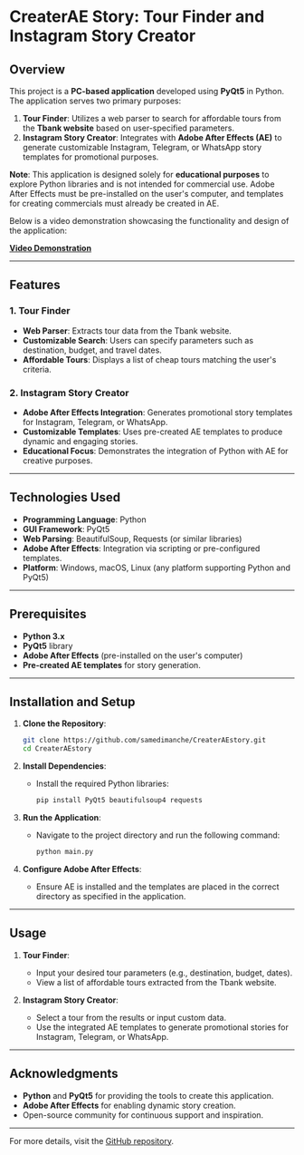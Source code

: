 # CreaterAE Story: Tour Finder and Instagram Story Creator

## Overview
This project is a **PC-based application** developed using **PyQt5** in Python. The application serves two primary purposes:
1. **Tour Finder**: Utilizes a web parser to search for affordable tours from the **Tbank website** based on user-specified parameters.
2. **Instagram Story Creator**: Integrates with **Adobe After Effects (AE)** to generate customizable Instagram, Telegram, or WhatsApp story templates for promotional purposes. 

**Note**: This application is designed solely for **educational purposes** to explore Python libraries and is not intended for commercial use. Adobe After Effects must be pre-installed on the user's computer, and templates for creating commercials must already be created in AE.

Below is a video demonstration showcasing the functionality and design of the application:

[**Video Demonstration**](https://github.com/samedimanche/CreaterAEstory/assets/152053503/773b11a3-c4ad-43fc-b028-00c81f448e74)

---

## Features

### 1. **Tour Finder**
   - **Web Parser**: Extracts tour data from the Tbank website.
   - **Customizable Search**: Users can specify parameters such as destination, budget, and travel dates.
   - **Affordable Tours**: Displays a list of cheap tours matching the user's criteria.

### 2. **Instagram Story Creator**
   - **Adobe After Effects Integration**: Generates promotional story templates for Instagram, Telegram, or WhatsApp.
   - **Customizable Templates**: Uses pre-created AE templates to produce dynamic and engaging stories.
   - **Educational Focus**: Demonstrates the integration of Python with AE for creative purposes.

---

## Technologies Used
- **Programming Language**: Python
- **GUI Framework**: PyQt5
- **Web Parsing**: BeautifulSoup, Requests (or similar libraries)
- **Adobe After Effects**: Integration via scripting or pre-configured templates.
- **Platform**: Windows, macOS, Linux (any platform supporting Python and PyQt5)

---

## Prerequisites
- **Python 3.x**
- **PyQt5** library
- **Adobe After Effects** (pre-installed on the user's computer)
- **Pre-created AE templates** for story generation.

---

## Installation and Setup

1. **Clone the Repository**:
   ```bash
   git clone https://github.com/samedimanche/CreaterAEstory.git
   cd CreaterAEstory
   ```

2. **Install Dependencies**:
   - Install the required Python libraries:
     ```bash
     pip install PyQt5 beautifulsoup4 requests
     ```

3. **Run the Application**:
   - Navigate to the project directory and run the following command:
     ```bash
     python main.py
     ```

4. **Configure Adobe After Effects**:
   - Ensure AE is installed and the templates are placed in the correct directory as specified in the application.

---

## Usage
1. **Tour Finder**:
   - Input your desired tour parameters (e.g., destination, budget, dates).
   - View a list of affordable tours extracted from the Tbank website.

2. **Instagram Story Creator**:
   - Select a tour from the results or input custom data.
   - Use the integrated AE templates to generate promotional stories for Instagram, Telegram, or WhatsApp.

---

## Acknowledgments
- **Python** and **PyQt5** for providing the tools to create this application.
- **Adobe After Effects** for enabling dynamic story creation.
- Open-source community for continuous support and inspiration.

---

For more details, visit the [GitHub repository](https://github.com/samedimanche/CreaterAEstory).
